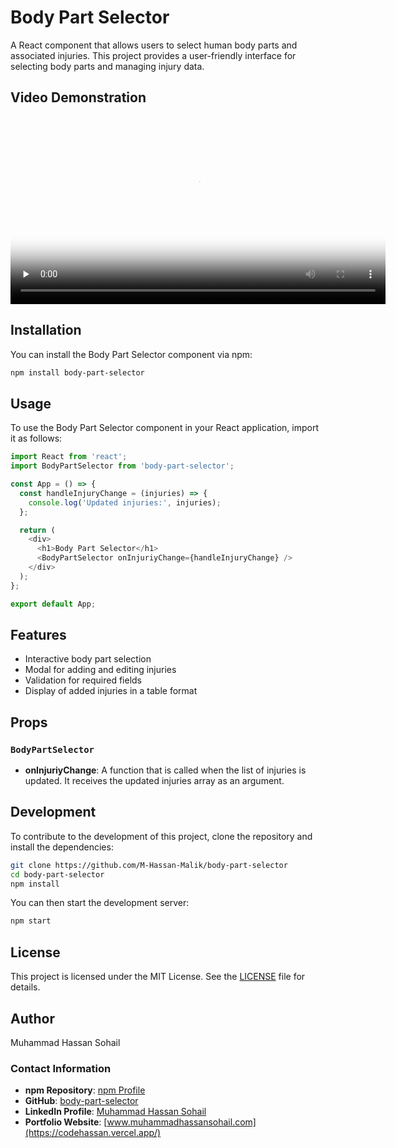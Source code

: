 # Body Part Selector

A React component that allows users to select human body parts and associated injuries. This project provides a user-friendly interface for selecting body parts and managing injury data.

## Video Demonstration

<video width="600" controls preload="none" poster="path-to-poster-image.jpg">
  <source src="https://github.com/M-Hassan-Malik/portfolio-data/raw/refs/heads/main/npm-data/body-part-selector.mp4" type="video/mp4">
  <source src="https://github.com/M-Hassan-Malik/portfolio-data/raw/refs/heads/main/npm-data/body-part-selector.webm" type="video/webm">
  <source src="https://github.com/M-Hassan-Malik/portfolio-data/raw/refs/heads/main/npm-data/body-part-selector.ogv" type="video/ogg">
  Your browser does not support the video tag.
</video>

<script>
  document.addEventListener('DOMContentLoaded', function() {
    const videoElement = document.querySelector('video');
    const observer = new IntersectionObserver((entries, observer) => {
      entries.forEach(entry => {
        if (entry.isIntersecting) {
          videoElement.setAttribute('preload', 'auto');
          observer.disconnect();
        }
      });
    });
    observer.observe(videoElement);
  });
</script>

## Installation

You can install the Body Part Selector component via npm:

```bash
npm install body-part-selector
```

## Usage

To use the Body Part Selector component in your React application, import it as follows:

```javascript
import React from 'react';
import BodyPartSelector from 'body-part-selector';

const App = () => {
  const handleInjuryChange = (injuries) => {
    console.log('Updated injuries:', injuries);
  };

  return (
    <div>
      <h1>Body Part Selector</h1>
      <BodyPartSelector onInjuriyChange={handleInjuryChange} />
    </div>
  );
};

export default App;
```

## Features

- Interactive body part selection
- Modal for adding and editing injuries
- Validation for required fields
- Display of added injuries in a table format

## Props

### `BodyPartSelector`

- **onInjuriyChange**: A function that is called when the list of injuries is updated. It receives the updated injuries array as an argument.

## Development

To contribute to the development of this project, clone the repository and install the dependencies:

```bash
git clone https://github.com/M-Hassan-Malik/body-part-selector
cd body-part-selector
npm install
```

You can then start the development server:

```bash
npm start
```

## License

This project is licensed under the MIT License. See the [LICENSE](LICENSE) file for details.

## Author

Muhammad Hassan Sohail

### Contact Information

- **npm Repository**: [npm Profile](https://www.npmjs.com/~hassan-sohail)
- **GitHub**: [body-part-selector](https://github.com/M-Hassan-Malik)
- **LinkedIn Profile**: [Muhammad Hassan Sohail](https://www.linkedin.com/in/muhammad-hassan-sohail/)
- **Portfolio Website**: [www.muhammadhassansohail.com](https://codehassan.vercel.app/)